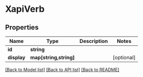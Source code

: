 # XapiVerb

## Properties
Name | Type | Description | Notes
------------ | ------------- | ------------- | -------------
**id** | **string** |  | 
**display** | **map[string,string]** |  | [optional] 

[[Back to Model list]](../../README.md#documentation-for-models) [[Back to API list]](../../README.md#documentation-for-api-endpoints) [[Back to README]](../../README.md)

